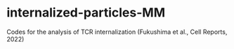 # internalized-particles-MM
Codes for the analysis of TCR internalization (Fukushima et al., Cell Reports, 2022)

